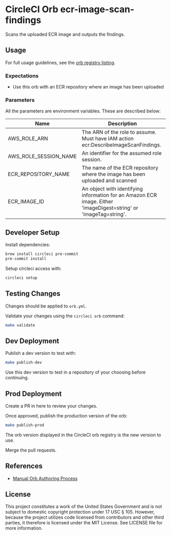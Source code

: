 # CircleCI Orb ecr-image-scan-findings

Scans the uploaded ECR image and outputs the findings.

## Usage

For full usage guidelines, see the [orb registry listing](https://circleci.com/orbs/registry/orb/dod-iac/ecr-image-scan-findings).

### Expectations

* Use this orb with an ECR repository where an image has been uploaded

### Parameters

All the parameters are environment variables. These are described below:

| Name | Description |
| --- | --- |
| AWS_ROLE_ARN | The ARN of the role to assume. Must have IAM action ecr:DescribeImageScanFindings. |
| AWS_ROLE_SESSION_NAME | An identifier for the assumed role session. |
| ECR_REPOSITORY_NAME | The name of the ECR repository where the image has been uploaded and scanned |
| ECR_IMAGE_ID | An object with identifying information for an Amazon ECR image. Either 'imageDigest=string' or 'imageTag=string'. |

## Developer Setup

Install dependencies:

```sh
brew install circleci pre-commit
pre-commit install
```

Setup circleci access with:

```sh
circleci setup
```


## Testing Changes

Changes should be applied to `orb.yml`.

Validate your changes using the `circleci orb` command:

```sh
make validate
```

## Dev Deployment

Publish a dev version to test with:

```sh
make publish-dev
```

Use this dev version to test in a repository of your choosing before continuing.

## Prod Deployment

Create a PR in here to review your changes.

Once approved, publish the production version of the orb:

```sh
make publish-prod
```

The orb version displayed in the CircleCI orb registry is the new version to use.

Merge the pull requests.

## References

* [Manual Orb Authoring Process](https://circleci.com/docs/2.0/orb-author-validate-publish/)

## License

This project constitutes a work of the United States Government and is not subject to domestic copyright protection under 17 USC § 105.  However, because the project utilizes code licensed from contributors and other third parties, it therefore is licensed under the MIT License.  See LICENSE file for more information.
